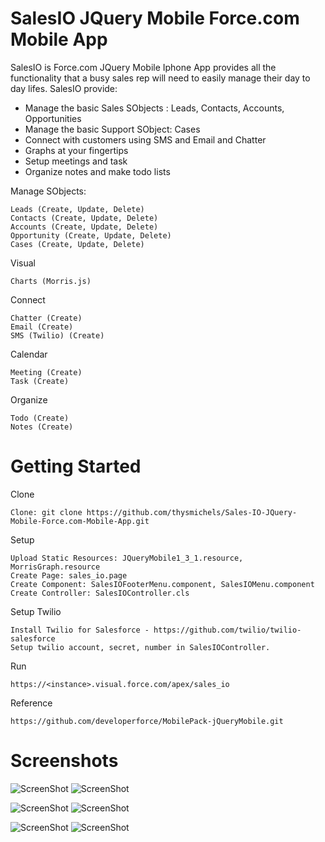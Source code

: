 SalesIO JQuery Mobile Force.com Mobile App
===========================================

SalesIO is Force.com JQuery Mobile Iphone App provides all the functionality that a busy sales rep will need to easily manage their day to day lifes. 
SalesIO provide:

<ul>
    <li>Manage the basic Sales SObjects : Leads, Contacts, Accounts, Opportunities</li>
    <li>Manage the basic Support SObject: Cases</li>
    <li>Connect with customers using SMS and Email and Chatter</li>
    <li>Graphs at your fingertips</li>
    <li>Setup meetings and task</li>
    <li>Organize notes and make todo lists</li>
</ul>
Manage SObjects:

    Leads (Create, Update, Delete)
    Contacts (Create, Update, Delete)
    Accounts (Create, Update, Delete)
    Opportunity (Create, Update, Delete)
    Cases (Create, Update, Delete)
     
Visual

    Charts (Morris.js)
    
Connect
  
    Chatter (Create)
    Email (Create)
    SMS (Twilio) (Create)
    
Calendar 
    
    Meeting (Create)
    Task (Create)
    
Organize
  
    Todo (Create)
    Notes (Create)

Getting Started
===============
    
Clone

    Clone: git clone https://github.com/thysmichels/Sales-IO-JQuery-Mobile-Force.com-Mobile-App.git
    
Setup

    Upload Static Resources: JQueryMobile1_3_1.resource, MorrisGraph.resource
    Create Page: sales_io.page
    Create Component: SalesIOFooterMenu.component, SalesIOMenu.component
    Create Controller: SalesIOController.cls
        
Setup Twilio

    Install Twilio for Salesforce - https://github.com/twilio/twilio-salesforce
    Setup twilio account, secret, number in SalesIOController.
    
Run 

    https://<instance>.visual.force.com/apex/sales_io
    
Reference
    
    https://github.com/developerforce/MobilePack-jQueryMobile.git
    
Screenshots
===========
    
![ScreenShot](https://github.com/thysmichels/Sales-IO-JQuery-Mobile-Force.com-Mobile-App/raw/master/Screenshots/SalesIO1.png "Main Screen")
![ScreenShot](https://github.com/thysmichels/Sales-IO-JQuery-Mobile-Force.com-Mobile-App/raw/master/Screenshots/SalesIO7.png "Main Screen")

![ScreenShot](https://github.com/thysmichels/Sales-IO-JQuery-Mobile-Force.com-Mobile-App/raw/master/Screenshots/SalesIO9.png "Main Screen")
![ScreenShot](https://github.com/thysmichels/Sales-IO-JQuery-Mobile-Force.com-Mobile-App/raw/master/Screenshots/SalesIO2.png "Main Screen")

![ScreenShot](https://github.com/thysmichels/Sales-IO-JQuery-Mobile-Force.com-Mobile-App/raw/master/Screenshots/SalesIO5.png "Main Screen")
![ScreenShot](https://github.com/thysmichels/Sales-IO-JQuery-Mobile-Force.com-Mobile-App/raw/master/Screenshots/SalesIO6.png "Main Screen")
    
